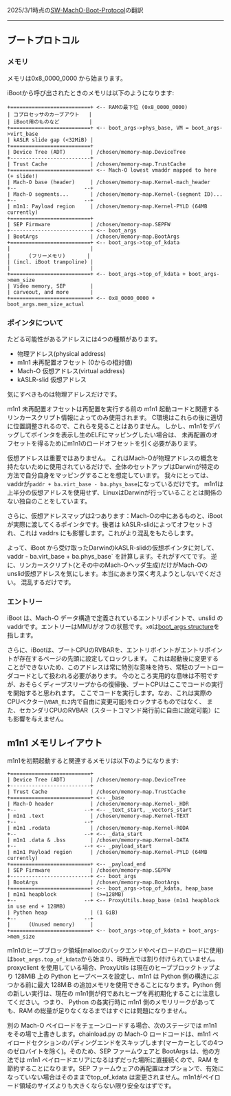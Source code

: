 2025/3/1時点の[SW-MachO-Boot-Protocol](https://github.com/AsahiLinux/docs/blob/main/docs/SW-MachO-Boot-Protocol.md)の翻訳

---
## ブートプロトコル

### メモリ

メモリは0x8_0000_0000 から始まります。

iBootから呼び出されたときのメモリは以下のようになります:


```
+==========================+ <-- RAMの最下位 (0x8_0000_0000)
| コプロセッサのカーブアウト   |
| iBoot用のものなど　        |
+==========================+ <-- boot_args->phys_base, VM = boot_args->virt_base
| kASLR slide gap (<32MiB) |
+==========================+
| Device Tree (ADT)        | /chosen/memory-map.DeviceTree
+--------------------------+
| Trust Cache              | /chosen/memory-map.TrustCache
+==========================+ <-- Mach-O lowest vmaddr mapped to here (+ slide!)
| Mach-O base (header)     | /chosen/memory-map.Kernel-mach_header
+--                      --+
| Mach-O segments...       | /chosen/memory-map.Kernel-(segment ID)...
+--                      --+
| m1n1: Payload region     | /chosen/memory-map.Kernel-PYLD (64MB currently)
+==========================+
| SEP Firmware             | /chosen/memory-map.SEPFW
+--------------------------+ <-- boot_args
| BootArgs                 | /chosen/memory-map.BootArgs
+==========================+ <-- boot_args->top_of_kdata
|                          |
|      (フリーメモリ)       |
| (incl. iBoot trampoline) |
|                          |
+==========================+ <-- boot_args->top_of_kdata + boot_args->mem_size
| Video memory, SEP        |
| carveout, and more       |
+==========================+ <-- 0x8_0000_0000 + boot_args.mem_size_actual
```

### ポインタについて

たどる可能性があるアドレスには4つの種類があります。

* 物理アドレス(physical address)
* m1n1 未再配置オフセット (0からの相対値)
* Mach-O 仮想アドレス(virtual address)
* kASLR-slid 仮想アドレス

気にすべきものは物理アドレスだけです。

m1n1 未再配置オフセットは再配置を実行する前の m1n1 起動コードと関連するリンカースクリプト情報によってのみ使用されます。
C環境はこれらの後に適切に位置調整されるので、これらを見ることはありません。
しかし、m1n1をデバッグしてポインタを表示し生のELFにマッピングしたい場合は、
未再配置のオフセットを得るためにm1n1のロードオフセットを引く必要があります。

仮想アドレスは重要ではありません。
これはMach-Oが物理アドレスの概念を持たないために使用されているだけで、全体のセットアップはDarwinが特定の方法で自分自身をマッピングすることを想定しています。
我々にとっては、vaddrが`paddr + ba.virt_base - ba.phys_base`になっているだけです。
m1n1は上半分の仮想アドレスを使用せず、LinuxはDarwinが行っていることとは関係のない独自のことをしています。

さらに、仮想アドレスマップは2つあります：Mach-Oの中にあるものと、iBootが実際に渡してくるポインタです。後者は kASLR-slidによってオフセットされ、これは vaddrs にも影響します。これがより混乱をもたらします。

よって、iBoot から受け取ったDarwinのkASLR-slidの仮想ポインタに対して、vaddr - ba.virt_base + ba.phys_base` を計算します。それがすべてです。
逆に、リンカースクリプト(とその中のMach-Oヘッダ生成)だけがMach-Oのunslid仮想アドレスを気にします。本当にあまり深く考えようとしないでください。
混乱するだけです。

### エントリー

iBoot は、Mach-O データ構造で定義されているエントリポイントで、unslid の
vaddrです。エントリーはMMUがオフの状態です。`x0`は[boot_args structure](https://github.com/AsahiLinux/m1n1/blob/main/src/xnuboot.h)を指します。

さらに、iBootは、ブートCPUのRVBARを、エントリポイントがエントリポイントが存在するページの先頭に設定してロックします。
これは起動後に変更することができないため、このアドレスは常に特別な意味を持ち、常駐のブートローダコードとして扱われる必要があります。
今のところ実用的な意味は不明ですが、おそらくディープスリープからの復帰後、ブートCPUはここでコードの実行を開始すると思われます。
ここでコードを実行します。なお、これは実際のCPUベクター(`VBAR_EL2`内で自由に変更可能)をロックするものではなく、
また、セカンダリCPUのRVBAR（スタートコマンド発行前に自由に設定可能）にも影響を与えません。

## m1n1 メモリレイアウト

m1n1を初期起動すると関連するメモリは以下のようになります:

```
+==========================+
| Device Tree (ADT)        | /chosen/memory-map.DeviceTree
+--------------------------+
| Trust Cache              | /chosen/memory-map.TrustCache
+==========================+ <-- _base
| Mach-O header            | /chosen/memory-map.Kernel-_HDR
+--                      --+ <-- _text_start, _vectors_start
| m1n1 .text               | /chosen/memory-map.Kernel-TEXT
+--                      --+
| m1n1 .rodata             | /chosen/memory-map.Kernel-RODA
+--                      --+ <-- _data_start
| m1n1 .data & .bss        | /chosen/memory-map.Kernel-DATA
+--                      --+ <-- _payload_start
| m1n1 Payload region      | /chosen/memory-map.Kernel-PYLD (64MB currently)
+==========================+ <-- _payload_end
| SEP Firmware             | /chosen/memory-map.SEPFW
+--------------------------+ <-- boot_args
| BootArgs                 | /chosen/memory-map.BootArgs
+==========================+ <-- boot_args->top_of_kdata, heap_base
| m1n1 heapblock           | (>=128MB)
+--                      --+ <-- ProxyUtils.heap_base (m1n1 heapblock in use end + 128MB)
| Python heap              | (1 GiB)
+--                      --+
|      (Unused memory)     |
+==========================+ <-- boot_args->top_of_kdata + boot_args->mem_size
```

m1n1のヒープブロック領域(mallocのバックエンドやペイロードのロードに使用)は`boot_args.top_of_kdata`から始まり、現時点では割り付けられていません。
proxyclient を使用している場合、ProxyUtils は現在のヒープブロックトップより 128MiB 上の Python ヒープベースを設定し、m1n1 は Python 側の構造にぶつかる前に最大 128MiB の追加メモリを使用できることになります。Python 側の新しい実行は、現在の m1n1側が何であれヒープを再初期化することに注意してください。つまり、 Python の各実行時に m1n1 側のメモリリークがあっても、RAM の総量が足りなくなるまではすぐには問題になりません。

別の Mach-O ペイロードをチェーンロードする場合、次のステージでは m1n1 をその場で上書きします。chainload.py の Mach-O ロードコードは、m1n1 ペイロードセクションのパディングエンドをスキップします(マーカーとしての4つのゼロバイトを除く)。そのため、SEP ファームウェアと BootArgs は、他の方法では m1n1 ペイロードエリアになるはずだった場所に直接続くので、RAM を節約することになります。SEP ファームウェアの再配置はオプションで、有効になっていない場合はそのままでtop_of_kdata は変更されません。m1n1がペイロード領域のサイズよりも大きくならない限り安全なはずです。
